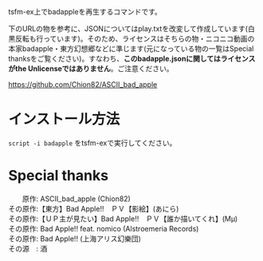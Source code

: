 tsfm-ex上でbadappleを再生するコマンドです。

下のURLの物を参考に、JSONについてはplay.txtを改変して作成しています(白黒反転も行っています)。そのため、ライセンスはそちらの物・ニコニコ動画の本家badapple・東方幻想郷などに準じます(元になっている物の一覧はSpecial thanksをご覧ください)。すなわち、**このbadapple.jsonに関してはライセンスがthe Unlicenseではありません**。ご注意ください。

https://github.com/Chion82/ASCII_bad_apple


# インストール方法
`script -i badapple`
をtsfm-exで実行してください。

# Special thanks

　　原作: ASCII_bad_apple (Chion82)<br/>
その原作:【東方】Bad Apple!!　ＰＶ【影絵】(あにら)<br/>
その原作:【ＵＰ主が見たい】Bad Apple!!　ＰＶ【誰か描いてくれ】(Μμ)<br/>
その原作: Bad Apple!! feat. nomico (Alstroemeria Records)<br/>
その原作: Bad Apple!! (上海アリス幻樂団)<br/>
その源　: 酒
